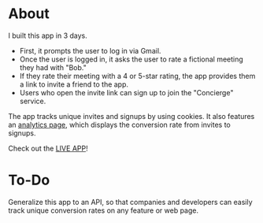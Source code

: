 # About

I built this app in 3 days. 

* First, it prompts the user to log in via Gmail.
* Once the user is logged in, it asks the user to rate a fictional meeting they 
had with "Bob."
* If they rate their meeting with a 4 or 5-star rating, the app provides them a 
link to invite a friend to the app.
* Users who open the invite link can sign up to join the "Concierge" service.

The app tracks unique invites and signups by using cookies. It also features an 
[analytics page](https://young-refuge-6353.herokuapp.com/analytics/), which 
displays the conversion rate from invites to signups.

Check out the [LIVE APP](https://young-refuge-6353.herokuapp.com)!

# To-Do

Generalize this app to an API, so that companies and developers can easily track 
unique conversion rates on any feature or web page.
